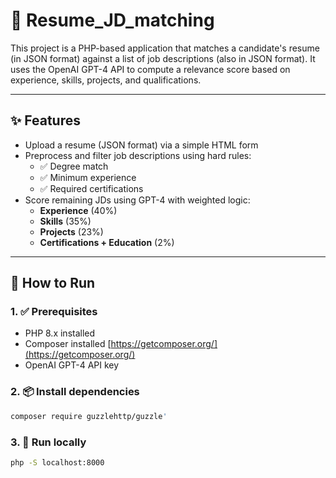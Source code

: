 # 📄 Resume_JD_matching

This project is a PHP-based application that matches a candidate's resume (in JSON format) against a list of job descriptions (also in JSON format). It uses the OpenAI GPT-4 API to compute a relevance score based on experience, skills, projects, and qualifications.

---

## ✨ Features

- Upload a resume (JSON format) via a simple HTML form
- Preprocess and filter job descriptions using hard rules:
  - ✅ Degree match
  - ✅ Minimum experience
  - ✅ Required certifications
- Score remaining JDs using GPT-4 with weighted logic:
  - **Experience** (40%)
  - **Skills** (35%)
  - **Projects** (23%)
  - **Certifications + Education** (2%)

---

## 🚀 How to Run

### 1. ✅ Prerequisites

- PHP 8.x installed
- Composer installed [https://getcomposer.org/](https://getcomposer.org/)
- OpenAI GPT-4 API key

### 2. 📦 Install dependencies

```bash
composer require guzzlehttp/guzzle'
```

### 3. 🧪 Run locally

```bash
php -S localhost:8000
```
